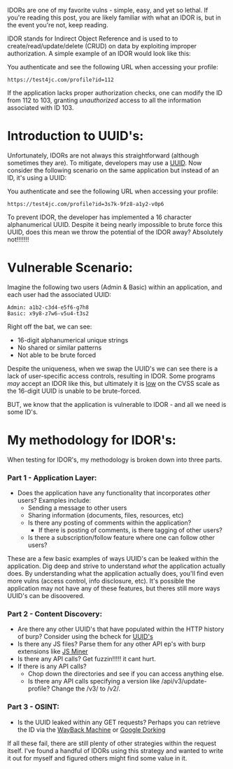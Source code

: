 IDORs are one of my favorite vulns - simple, easy, and yet so lethal. If you're reading this post, you are likely familiar with what an IDOR is, but in the event you're not, keep reading.

IDOR stands for Indirect Object Reference and is used to to create/read/update/delete (CRUD) on data by exploiting improper authorization. A simple example of an IDOR would look like this:

You authenticate and see the following URL when accessing your profile:
```
https://test4jc.com/profile?id=112
```

If the application lacks proper authorization checks, one can modify the ID from 112 to 103, granting *unauthorized* access to all the information associated with ID 103.


# Introduction to UUID's:

Unfortunately, IDORs are not always this straightforward (although sometimes they are). To mitigate, developers may use a [UUID](https://en.wikipedia.org/wiki/Universally_unique_identifier). Now consider the following scenario on the same application but instead of an ID, it's using a UUID:

You authenticate and see the following URL when accessing your profile:
```
https://test4jc.com/profile?id=3s7k-9fz8-a1y2-v0p6
```

To prevent IDOR, the developer has implemented a 16 character alphanumerical UUID. Despite it being nearly impossible to brute force this UUID, does this mean we throw the potential of the IDOR away? Absolutely not!!!!!!! 

# Vulnerable Scenario:

Imagine the following two users (Admin & Basic) within an application, and each user had the associated UUID:
```
Admin: a1b2-c3d4-e5f6-g7h8
Basic: x9y8-z7w6-v5u4-t3s2
```

Right off the bat, we can see:
- 16-digit alphanumerical unique strings
- No shared or similar patterns
- Not able to be brute forced

Despite the uniqueness, when we swap the UUID's we can see there is a lack of user-specific access controls, resulting in IDOR. Some programs *may* accept an IDOR like this, but ultimately it is [low](https://www.first.org/cvss/calculator/3.0#CVSS:3.0/AV:N/AC:H/PR:L/UI:N/S:U/C:N/I:L/A:N) on the CVSS scale as the 16-digit UUID is unable to be brute-forced. 

BUT, we know that the application is vulnerable to IDOR - and all we need is some ID's.

# My methodology for IDOR's:

When testing for IDOR's, my methodology is broken down into three parts.

### Part 1 - Application Layer:
- Does the application have any functionality that incorporates *other* users? Examples include:
	- Sending a message to other users
	- Sharing information (documents, files, resources, etc)
	- Is there any posting of comments within the application?
		- If there is posting of comments, is there tagging of other users?
	- Is there a subscription/follow feature where one can follow other users?

These are a few basic examples of ways UUID's can be leaked within the application. Dig deep and strive to understand *what* the application actually does. By understanding what the application actually does, you'll find even more vulns (access control, info disclosure, etc). It's possible the application may not have any of these features, but theres still more ways UUID's can be disoovered.

### Part 2 - Content Discovery:
- Are there any other UUID's that have populated within the HTTP history of burp? Consider using the bcheck for [UUID's](https://github.com/PortSwigger/BChecks/blob/main/other/uuid-detected-guid-versions.bcheck)
- Is there any JS files? Parse them for any other API ep's with burp extensions like [JS Miner](https://portswigger.net/bappstore/0ab7a94d8e11449daaf0fb387431225b)
- Is there any API calls? Get fuzzin!!!!! it cant hurt.
- If there is any API calls? 
	- Chop down the directories and see if you can access anything else. 
	- Is there any API calls specifying a version like /api/v3/update-profile? Change the /v3/ to /v2/.

### Part 3 - OSINT:
- Is the UUID leaked within any GET requests? Perhaps you can retrieve the ID via the [WayBack Machine](https://archive.org/web/) or [Google Dorking](https://www.imperva.com/learn/application-security/google-dorking-hacking/)

If all these fail, there are still plenty of other strategies within the request itself. I've found a handful of IDORs using this strategy and wanted to write it out for myself and figured others might find some value in it.


